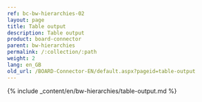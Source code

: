 ```yaml
---
ref: bc-bw-hierarchies-02
layout: page
title: Table output
description: Table output
product: board-connector
parent: bw-hierarchies
permalink: /:collection/:path
weight: 2
lang: en_GB
old_url: /BOARD-Connector-EN/default.aspx?pageid=table-output
---
```

{% include _content/en/bw-hierarchies/table-output.md %}